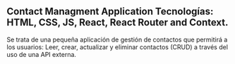 Contact Managment Application
Tecnologías: HTML, CSS, JS, React, React Router and Context.
------------------------------------------------------------
Se trata de una pequeña aplicación de gestión de contactos que permitirá a los usuarios: Leer, crear, actualizar y eliminar contactos (CRUD) a través del uso de una API externa.
